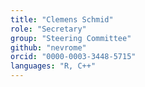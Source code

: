 ```yaml
---
title: "Clemens Schmid"
role: "Secretary"
group: "Steering Committee"
github: "nevrome"
orcid: "0000-0003-3448-5715"
languages: "R, C++"
---
```

